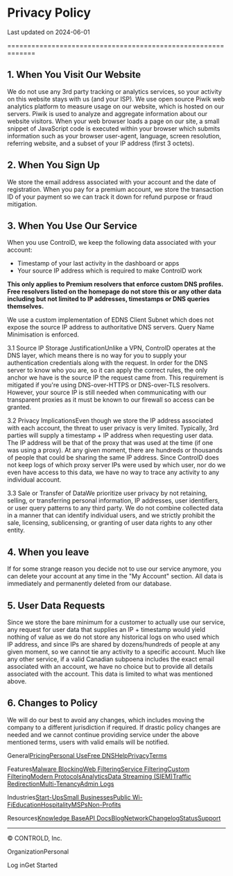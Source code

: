 Privacy Policy
==============

Last updated on 2024-06-01


=============================================================

1\. When You Visit Our Website
------------------------------

We do not use any 3rd party tracking or analytics services, so your activity on this website stays with us (and your ISP). We use open source Piwik web analytics platform to measure usage on our website, which is hosted on our servers. Piwik is used to analyze and aggregate information about our website visitors. When your web browser loads a page on our site, a small snippet of JavaScript code is executed within your browser which submits information such as your browser user-agent, language, screen resolution, referring website, and a subset of your IP address (first 3 octets).

2\. When You Sign Up
--------------------

We store the email address associated with your account and the date of registration. When you pay for a premium account, we store the transaction ID of your payment so we can track it down for refund purpose or fraud mitigation.

3\. When You Use Our Service
----------------------------

When you use ControlD, we keep the following data associated with your account:

* Timestamp of your last activity in the dashboard or apps
* Your source IP address which is required to make ControlD work

**This only applies to Premium resolvers that enforce custom DNS profiles. Free resolvers listed on the homepage do not store this or any other data including but not limited to IP addresses, timestamps or DNS queries themselves.**

We use a custom implementation of EDNS Client Subnet which does not expose the source IP address to authoritative DNS servers. Query Name Minimisation is enforced.

3.1 Source IP Storage JustificationUnlike a VPN, ControlD operates at the DNS layer, which means there is no way for you to supply your authentication credentials along with the request. In order for the DNS server to know who you are, so it can apply the correct rules, the only anchor we have is the source IP the request came from. This requirement is mitigated if you're using DNS-over-HTTPS or DNS-over-TLS resolvers. However, your source IP is still needed when communicating with our transparent proxies as it must be known to our firewall so access can be granted.

3.2 Privacy ImplicationsEven though we store the IP address associated with each account, the threat to user privacy is very limited. Typically, 3rd parties will supply a timestamp + IP address when requesting user data. The IP address will be that of the proxy that was used at the time (if one was using a proxy). At any given moment, there are hundreds or thousands of people that could be sharing the same IP address. Since ControlD does not keep logs of which proxy server IPs were used by which user, nor do we even have access to this data, we have no way to trace any activity to any individual account.

3.3 Sale or Transfer of DataWe prioritize user privacy by not retaining, selling, or transferring personal information, IP addresses, user identifiers, or user query patterns to any third party. We do not combine collected data in a manner that can identify individual users, and we strictly prohibit the sale, licensing, sublicensing, or granting of user data rights to any other entity.

4\. When you leave
------------------

If for some strange reason you decide not to use our service anymore, you can delete your account at any time in the "My Account" section. All data is immediately and permanently deleted from our database.

5\. User Data Requests
----------------------

Since we store the bare minimum for a customer to actually use our service, any request for user data that supplies an IP + timestamp would yield nothing of value as we do not store any historical logs on who used which IP address, and since IPs are shared by dozens/hundreds of people at any given moment, so we cannot tie any activity to a specific account. Much like any other service, if a valid Canadian subpoena includes the exact email associated with an account, we have no choice but to provide all details associated with the account. This data is limited to what was mentioned above.

6\. Changes to Policy
---------------------

We will do our best to avoid any changes, which includes moving the company to a different jurisdiction if required. If drastic policy changes are needed and we cannot continue providing service under the above mentioned terms, users with valid emails will be notified.

General[Pricing](https://controld.com/pricing)[Personal Use](https://controld.com/personal/?noRedirect=true)[Free DNS](https://controld.com/free-dns)[Help](https://docs.controld.com/docs/)[Privacy](https://controld.com/privacy)[Terms](https://controld.com/terms)

Features[Malware Blocking](https://docs.controld.com/docs/feature-malware-blocking)[Web Filtering](https://docs.controld.com/docs/feature-web-filtering)[Service Filtering](https://docs.controld.com/docs/feature-service-filtering)[Custom Filtering](https://docs.controld.com/docs/feature-custom-filtering)[Modern Protocols](https://docs.controld.com/docs/feature-modern-protocols)[Analytics](https://docs.controld.com/docs/feature-analytics)[Data Streaming (SIEM)](https://docs.controld.com/docs/feature-data-streaming-siem)[Traffic Redirection](https://docs.controld.com/docs/feature-traffic-redirection)[Multi-Tenancy](https://docs.controld.com/docs/feature-multi-tenancy)[Admin Logs](https://docs.controld.com/docs/feature-admin-logs)

Industries[Start-Ups](https://docs.controld.com/docs/industry-startups)[Small Businesses](https://docs.controld.com/docs/industry-smbs)[Public Wi-Fi](https://docs.controld.com/docs/industry-public-wifi)[Education](https://docs.controld.com/docs/industry-schools)[Hospitality](https://docs.controld.com/docs/industry-airbnb-hosts)[MSPs](https://docs.controld.com/docs/industry-msps)[Non-Profits](https://docs.controld.com/docs/industry-non-profits)

Resources[Knowledge Base](https://docs.controld.com/docs/)[API Docs](https://docs.controld.com/reference)[Blog](https://controld.com/blog)[Network](https://controld.com/network)[Changelog](https://docs.controld.com/changelog)[Status](https://controld.com/status)[Support](https://controld.com/contact)

* * *

© CONTROLD, Inc.

[](https://twitter.com/controldns)[](https://www.reddit.com/r/ControlD/)[](https://discord.gg/dns)

OrganizationPersonal

Log inGet Started
